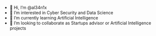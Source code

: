 - 👋 Hi, I’m @al34n1x
- 👀 I’m interested in Cyber Security and Data Science
- 🌱 I’m currently learning Artificial Intelligence
- 💞️ I’m looking to collaborate as Startups advisor or Artificial Intelligence projects

<!---
al34n1x/al34n1x is a ✨ special ✨ repository because its `README.md` (this file) appears on your GitHub profile.
You can click the Preview link to take a look at your changes.
--->
